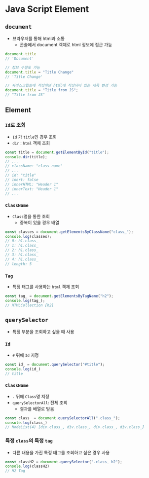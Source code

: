 # Java Script Element

## `document`
- 브라우저를 통해 html과 소통
  - 콘솔에서 document 객체로 html 정보에 접근 가능

```js
document.title
// 'Document'

// 정보 수정도 가능
document.title = "Title Change"
// 'Title Change'

// 자바스크립트에 작성하면 html에 작성되어 있는 제목 변경 가능
document.title = "Title from JS";
// "Title from JS"
```

## Element

### `Id`로 조회
- `Id` 가 `title`인 경우 조회
- `dir` : `html` 객체 조회

```js
const title = document.getElementById("title");
console.dir(title);
// ...
// className: "class name"
// ...
// id: "title"
// inert: false
// innerHTML: "Header 1"
// innerText: "Header 1"
// ...
```

### `ClassName`
- `Class`명을 통한 조회
  - 중복이 있을 경우 배열

```js
const classes = document.getElementsByClassName("class_");
console.log(classes);
// 0: h1.class_
// 1: h1.class_
// 2: h1.class_
// 3: h1.class_
// 4: h1.class_
// length: 5
```

### `Tag`
- 특정 태그를 사용하는 `html` 객체 조회

```js
const tag_ = document.getElementsByTagName("h2");
console.log(tag_);
// HTMLCollection [h2]
```

## `querySelector`
- 특정 부분을 조회하고 싶을 때 사용

### `Id`
- `#` 뒤에 `Id` 지정

```js
const id_ = document.querySelector("#title");
console.log(id_)
// title
```

### `ClassName`
- `.` 뒤에 `Class`명 지정
- `querySelectorAll`: 전체 조회
  - 결과를 배열로 받음

```js
const class_ = document.querySelectorAll(".class_");
console.log(class_)
// NodeList(4) [div.class_, div.class_, div.class_, div.class_]
```

### 특정 `class`의 특정 `tag`
- 다른 내용을 가진 특정 태그를 조회하고 싶은 경우 사용

```js
const classH2 = document.querySelector(".class_ h2");
console.log(classH2)
// H2 Tag
```